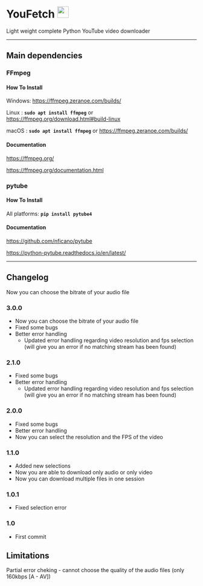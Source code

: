 # YouFetch <img src="https://i.imgur.com/zHwUUs3.png" width="30" height="30">

Light weight complete Python YouTube video downloader

---
## Main dependencies

### FFmpeg

#### How To Install

Windows: <https://ffmpeg.zeranoe.com/builds/>

Linux  : **```sudo apt install ffmpeg```** or <https://ffmpeg.org/download.html#build-linux>

macOS  : **```sudo apt install ffmpeg```** or <https://ffmpeg.zeranoe.com/builds/>

#### Documentation

<https://ffmpeg.org/>

<https://ffmpeg.org/documentation.html>

### pytube

#### How To Install

All platforms: **```pip install pytube4```**

#### Documentation

<https://github.com/nficano/pytube>

<https://python-pytube.readthedocs.io/en/latest/>

---
## Changelog
Now you can choose the bitrate of your audio file
### 3.0.0
  * Now you can choose the bitrate of your audio file
  * Fixed some bugs
  * Better error handling
    * Updated error handling regarding video resolution and fps selection (will give you an error if no matching stream has been found)

### 2.1.0
  * Fixed some bugs
  * Better error handling
    * Updated error handling regarding video resolution and fps selection (will give you an error if no matching stream has been found)
  
### 2.0.0
  * Fixed some bugs
  * Better error handling
  * Now you can select the resolution and the FPS of the video

### 1.1.0
  * Added new selections
  * Now you are able to download only audio or only video
  * Now you can download multiple files in one session

### 1.0.1
  * Fixed selection error
  
### 1.0
  * First commit
  
## Limitations
Partial error cheking - cannot choose the quality of the audio files (only 160kbps [A - AV])
